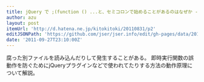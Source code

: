 ```yaml
---
title: jQuery で ;(function () ...と、セミコロンで始めることがあるのはなぜか - わからん
author: azu
layout: post
itemUrl: 'http://d.hatena.ne.jp/kitokitoki/20110831/p2'
editJSONPath: 'https://github.com/jser/jser.info/edit/gh-pages/data/2011/09/index.json'
date: '2011-09-27T23:10:00Z'
---
```

腐った別ファイルを読み込んだりして発生することがある。
即時実行関数の誤動作を防ぐためにjQueryプラグインなどで使われてたりする方法の動作原理について解説。
